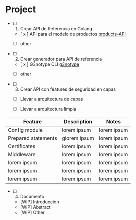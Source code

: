 # Project


- [ ] 1. Crear API de Referencia en Golang
    - [ x ] API para el modelo de productos [products-API](https://github.com/diego-all/products-API/)
    - [   ] other


- [ ] 2. Crear generador para API de referencia
    - [ x ] G3notype CLI [g3notype](https://github.com/diego-all/run-from-gh/)
    - [   ] other  


- [ ] 3. Crear API con features de seguridad en capas
    - [ ] Llevar a arquitectura de capas
    - [ ] Llevar a arquitectura limpia


|Feature |Description|  Notes |
|-----|--------|-------|
|Config module|lorem ipsum       | lorem ipsum     |
|Prepared statements  |glorem ipsum      | lorem ipsum      |
|Certificates   |lorem ipsum      | lorem ipsum      |
|Middleware  |lorem ipsum      | lorem ipsum      |
|lorem ipsum  |lorem ipsum      | lorem ipsum      |
|lorem ipsum  |lorem ipsum      | lorem ipsum      |
|lorem ipsum |lorem ipsum     | lorem ipsum      |



- [ ] 4. Documento

    - [WIP] Introduccion
    - [WIP] Abstract
    - [WIP] Other
